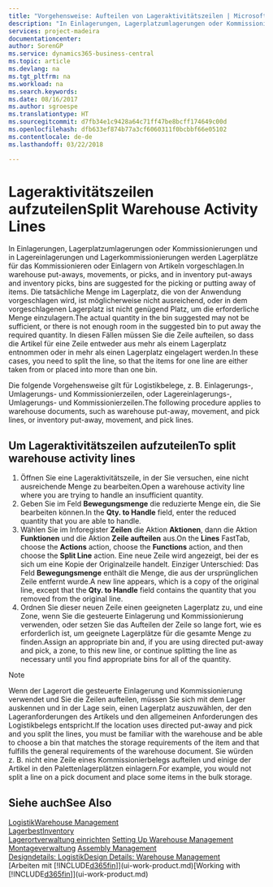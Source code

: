 ```yaml
---
title: "Vorgehensweise: Aufteilen von Lageraktivitätszeilen | Microsoft Docs"
description: "In Einlagerungen, Lagerplatzumlagerungen oder Kommissionierungen und in Lagereinlagerungen und Lagerkommissionierungen werden Lagerplätze für das Kommissionieren oder Einlagern von Artikeln vorgeschlagen. Die tatsächliche Menge im Lagerplatz, die von der Anwendung vorgeschlagen wird, ist möglicherweise nicht ausreichend, oder in dem vorgeschlagenen Lagerplatz ist nicht genügend Platz, um die erforderliche Menge einzulagern. In diesen Fällen müssen Sie die Zeile aufteilen, so dass die Artikel für eine Zeile entweder aus mehr als einem Lagerplatz entnommen oder in mehr als einen Lagerplatz eingelagert werden."
services: project-madeira
documentationcenter: 
author: SorenGP
ms.service: dynamics365-business-central
ms.topic: article
ms.devlang: na
ms.tgt_pltfrm: na
ms.workload: na
ms.search.keywords: 
ms.date: 08/16/2017
ms.author: sgroespe
ms.translationtype: HT
ms.sourcegitcommit: d7fb34e1c9428a64c71ff47be8bcff174649c00d
ms.openlocfilehash: dfb633ef874b77a3cf6060311f0bcbbf66e05102
ms.contentlocale: de-de
ms.lasthandoff: 03/22/2018

---
```

# <a name="split-warehouse-activity-lines"></a><span data-ttu-id="2ea49-105">Lageraktivitätszeilen aufzuteilen</span><span class="sxs-lookup"><span data-stu-id="2ea49-105">Split Warehouse Activity Lines</span></span>
<span data-ttu-id="2ea49-106">In Einlagerungen, Lagerplatzumlagerungen oder Kommissionierungen und in Lagereinlagerungen und Lagerkommissionierungen werden Lagerplätze für das Kommissionieren oder Einlagern von Artikeln vorgeschlagen.</span><span class="sxs-lookup"><span data-stu-id="2ea49-106">In warehouse put-aways, movements, or picks, and in inventory put-aways and inventory picks, bins are suggested for the picking or putting away of items.</span></span> <span data-ttu-id="2ea49-107">Die tatsächliche Menge im Lagerplatz, die von der Anwendung vorgeschlagen wird, ist möglicherweise nicht ausreichend, oder in dem vorgeschlagenen Lagerplatz ist nicht genügend Platz, um die erforderliche Menge einzulagern.</span><span class="sxs-lookup"><span data-stu-id="2ea49-107">The actual quantity in the bin suggested may not be sufficient, or there is not enough room in the suggested bin to put away the required quantity.</span></span> <span data-ttu-id="2ea49-108">In diesen Fällen müssen Sie die Zeile aufteilen, so dass die Artikel für eine Zeile entweder aus mehr als einem Lagerplatz entnommen oder in mehr als einen Lagerplatz eingelagert werden.</span><span class="sxs-lookup"><span data-stu-id="2ea49-108">In these cases, you need to split the line, so that the items for one line are either taken from or placed into more than one bin.</span></span>  

<span data-ttu-id="2ea49-109">Die folgende Vorgehensweise gilt für Logistikbelege, z. B. Einlagerungs-, Umlagerungs- und Kommissionierzeilen, oder Lagereinlagerungs-, Umlagerungs- und Kommissionierzeilen.</span><span class="sxs-lookup"><span data-stu-id="2ea49-109">The following procedure applies to warehouse documents, such as warehouse put-away, movement, and pick lines, or inventory put-away, movement, and pick lines.</span></span>  

## <a name="to-split-warehouse-activity-lines"></a><span data-ttu-id="2ea49-110">Um Lageraktivitätszeilen aufzuteilen</span><span class="sxs-lookup"><span data-stu-id="2ea49-110">To split warehouse activity lines</span></span>  
1.  <span data-ttu-id="2ea49-111">Öffnen Sie eine Lageraktivitätszeile, in der Sie versuchen, eine nicht ausreichende Menge zu bearbeiten.</span><span class="sxs-lookup"><span data-stu-id="2ea49-111">Open a warehouse activity line where you are trying to handle an insufficient quantity.</span></span>  
2.  <span data-ttu-id="2ea49-112">Geben Sie im Feld **Bewegungsmenge** die reduzierte Menge ein, die Sie bearbeiten können.</span><span class="sxs-lookup"><span data-stu-id="2ea49-112">In the **Qty. to Handle** field, enter the reduced quantity that you are able to handle.</span></span>  
3.  <span data-ttu-id="2ea49-113">Wählen Sie im Inforegister **Zeilen** die Aktion **Aktionen**, dann die Aktion **Funktionen** und die Aktion **Zeile aufteilen** aus.</span><span class="sxs-lookup"><span data-stu-id="2ea49-113">On the **Lines** FastTab, choose the **Actions** action, choose the **Functions** action, and then choose the **Split Line** action.</span></span> <span data-ttu-id="2ea49-114">Eine neue Zeile wird angezeigt, bei der es sich um eine Kopie der Originalzeile handelt. Einziger Unterschied: Das Feld **Bewegungsmenge** enthält die Menge, die aus der ursprünglichen Zeile entfernt wurde.</span><span class="sxs-lookup"><span data-stu-id="2ea49-114">A new line appears, which is a copy of the original line, except that the **Qty. to Handle** field contains the quantity that you removed from the original line.</span></span>  
4.  <span data-ttu-id="2ea49-115">Ordnen Sie dieser neuen Zeile einen geeigneten Lagerplatz zu, und eine Zone, wenn Sie die gesteuerte Einlagerung und Kommissionierung verwenden, oder setzen Sie das Aufteilen der Zeile so lange fort, wie es erforderlich ist, um geeignete Lagerplätze für die gesamte Menge zu finden.</span><span class="sxs-lookup"><span data-stu-id="2ea49-115">Assign an appropriate bin and, if you are using directed put-away and pick, a zone, to this new line, or continue splitting the line as necessary until you find appropriate bins for all of the quantity.</span></span>  

> [!NOTE]  
>  <span data-ttu-id="2ea49-116">Wenn der Lagerort die gesteuerte Einlagerung und Kommissionierung verwendet und Sie die Zeilen aufteilen, müssen Sie sich mit dem Lager auskennen und in der Lage sein, einen Lagerplatz auszuwählen, der den Lageranforderungen des Artikels und den allgemeinen Anforderungen des Logistikbelegs entspricht.</span><span class="sxs-lookup"><span data-stu-id="2ea49-116">If the location uses directed put-away and pick and you split the lines, you must be familiar with the warehouse and be able to choose a bin that matches the storage requirements of the item and that fulfills the general requirements of the warehouse document.</span></span> <span data-ttu-id="2ea49-117">Sie würden z. B. nicht eine Zeile eines Kommissionierbelegs aufteilen und einige der Artikel in den Palettenlagerplätzen einlagern.</span><span class="sxs-lookup"><span data-stu-id="2ea49-117">For example, you would not split a line on a pick document and place some items in the bulk storage.</span></span>  

## <a name="see-also"></a><span data-ttu-id="2ea49-118">Siehe auch</span><span class="sxs-lookup"><span data-stu-id="2ea49-118">See Also</span></span>  
[<span data-ttu-id="2ea49-119">Logistik</span><span class="sxs-lookup"><span data-stu-id="2ea49-119">Warehouse Management</span></span>](warehouse-manage-warehouse.md)  
[<span data-ttu-id="2ea49-120">Lagerbest</span><span class="sxs-lookup"><span data-stu-id="2ea49-120">Inventory</span></span>](inventory-manage-inventory.md)  
<span data-ttu-id="2ea49-121">[Lagerortverwaltung einrichten](warehouse-setup-warehouse.md)   </span><span class="sxs-lookup"><span data-stu-id="2ea49-121">[Setting Up Warehouse Management](warehouse-setup-warehouse.md)   </span></span>  
<span data-ttu-id="2ea49-122">[Montageverwaltung](assembly-assemble-items.md)  </span><span class="sxs-lookup"><span data-stu-id="2ea49-122">[Assembly Management](assembly-assemble-items.md)  </span></span>  
[<span data-ttu-id="2ea49-123">Designdetails: Logistik</span><span class="sxs-lookup"><span data-stu-id="2ea49-123">Design Details: Warehouse Management</span></span>](design-details-warehouse-management.md)  
<span data-ttu-id="2ea49-124">[Arbeiten mit [!INCLUDE[d365fin](includes/d365fin_md.md)]](ui-work-product.md)</span><span class="sxs-lookup"><span data-stu-id="2ea49-124">[Working with [!INCLUDE[d365fin](includes/d365fin_md.md)]](ui-work-product.md)</span></span>

